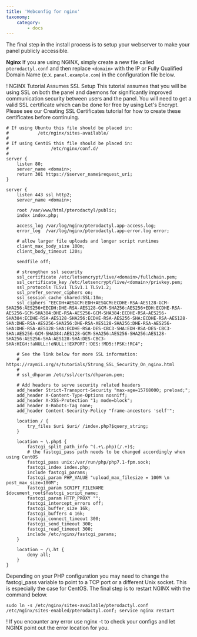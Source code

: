 ```yaml
---
title: 'Webconfig for nginx'
taxonomy:
    category:
        - docs
---
```


The final step in the install process is to setup your webserver to make your panel publicly accessible.

**Nginx**
If you are using NGINX, simply create a new file called `pterodactyl.conf` and then replace `<domain>` with the IP or Fully Qualified Domain Name (e.x. `panel.example.com`) in the configuration file below.

! NGINX Tutorial Assumes SSL Setup
This tutorial assumes that you will be using SSL on both the panel and daemons for significantly improved communication security between users and the panel. You will need to get a valid SSL certificate which can be done for free by using Let's Encrypt. Please see our Creating SSL Certificates tutorial for how to create these certificates before continuing.

```
# If using Ubuntu this file should be placed in:
# 			/etc/nginx/sites-available/
#
# If using CentOS this file should be placed in:
#				 /etc/nginx/conf.d/
#
server {
    listen 80;
    server_name <domain>;
    return 301 https://$server_name$request_uri;
}

server {
    listen 443 ssl http2;
    server_name <domain>;

    root /var/www/html/pterodactyl/public;
    index index.php;

    access_log /var/log/nginx/pterodactyl.app-access.log;
    error_log  /var/log/nginx/pterodactyl.app-error.log error;

    # allow larger file uploads and longer script runtimes
    client_max_body_size 100m;
    client_body_timeout 120s;
    
    sendfile off;

    # strengthen ssl security
    ssl_certificate /etc/letsencrypt/live/<domain>/fullchain.pem;
    ssl_certificate_key /etc/letsencrypt/live/<domain>/privkey.pem;
    ssl_protocols TLSv1 TLSv1.1 TLSv1.2;
    ssl_prefer_server_ciphers on;
    ssl_session_cache shared:SSL:10m;
    ssl_ciphers "EECDH+AESGCM:EDH+AESGCM:ECDHE-RSA-AES128-GCM-SHA256:AES256+EECDH:DHE-RSA-AES128-GCM-SHA256:AES256+EDH:ECDHE-RSA-AES256-GCM-SHA384:DHE-RSA-AES256-GCM-SHA384:ECDHE-RSA-AES256-SHA384:ECDHE-RSA-AES128-SHA256:ECDHE-RSA-AES256-SHA:ECDHE-RSA-AES128-SHA:DHE-RSA-AES256-SHA256:DHE-RSA-AES128-SHA256:DHE-RSA-AES256-SHA:DHE-RSA-AES128-SHA:ECDHE-RSA-DES-CBC3-SHA:EDH-RSA-DES-CBC3-SHA:AES256-GCM-SHA384:AES128-GCM-SHA256:AES256-SHA256:AES128-SHA256:AES256-SHA:AES128-SHA:DES-CBC3-SHA:HIGH:!aNULL:!eNULL:!EXPORT:!DES:!MD5:!PSK:!RC4";
    
    # See the link below for more SSL information:
    #     https://raymii.org/s/tutorials/Strong_SSL_Security_On_nginx.html
    #
    # ssl_dhparam /etc/ssl/certs/dhparam.pem;

    # Add headers to serve security related headers
    add_header Strict-Transport-Security "max-age=15768000; preload;";
    add_header X-Content-Type-Options nosniff;
    add_header X-XSS-Protection "1; mode=block";
    add_header X-Robots-Tag none;
    add_header Content-Security-Policy "frame-ancestors 'self'";

    location / {
        try_files $uri $uri/ /index.php?$query_string;
    }

    location ~ \.php$ {
        fastcgi_split_path_info ^(.+\.php)(/.+)$;
        # the fastcgi_pass path needs to be changed accordingly when using CentOS
        fastcgi_pass unix:/var/run/php/php7.1-fpm.sock;
        fastcgi_index index.php;
        include fastcgi_params;
        fastcgi_param PHP_VALUE "upload_max_filesize = 100M \n post_max_size=100M";
        fastcgi_param SCRIPT_FILENAME $document_root$fastcgi_script_name;
        fastcgi_param HTTP_PROXY "";
        fastcgi_intercept_errors off;
        fastcgi_buffer_size 16k;
        fastcgi_buffers 4 16k;
        fastcgi_connect_timeout 300;
        fastcgi_send_timeout 300;
        fastcgi_read_timeout 300;
        include /etc/nginx/fastcgi_params;
    }

    location ~ /\.ht {
        deny all;
    }
}
```

Depending on your PHP configuration you may need to change the fastcgi_pass variable to point to a TCP port or a different Unix socket. This is especially the case for CentOS.
The final step is to restart NGINX with the command below.

```
sudo ln -s /etc/nginx/sites-available/pterodactyl.conf /etc/nginx/sites-enabled/pterodactyl.conf; service nginx restart
```

! If you encounter any error use nginx -t to check your configs and let NGINX point out the error location for you.